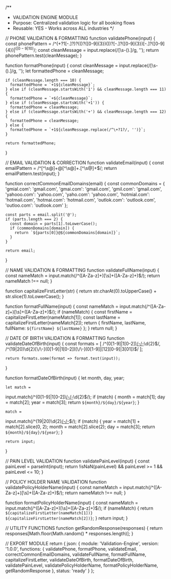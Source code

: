 /**
   * VALIDATION ENGINE MODULE
   * Purpose: Centralized validation logic for all booking flows
   * Reusable: YES - Works across ALL industries
   */

  // PHONE VALIDATION & FORMATTING
  function validatePhone(input) {
    const phonePattern =
  /^(\+?1[-.]?)?(\()?([0-9]{3})(\))?[-.]?([0-9]{3})[-.]?([0-9]{4})$|^([0-9]{10})$/;
    const cleanMessage = input.replace(/[\s\-\(\)\.]/g, '');
    return phonePattern.test(cleanMessage);
  }

  function formatPhone(input) {
    const cleanMessage = input.replace(/[\s\-\(\)\.]/g, '');
    let formattedPhone = cleanMessage;

    if (cleanMessage.length === 10) {
      formattedPhone = `+1${cleanMessage}`;
    } else if (cleanMessage.startsWith('1') && cleanMessage.length === 11) {
      formattedPhone = `+${cleanMessage}`;
    } else if (cleanMessage.startsWith('+1')) {
      formattedPhone = cleanMessage;
    } else if (cleanMessage.startsWith('+') && cleanMessage.length === 12) {
      formattedPhone = cleanMessage;
    } else {
      formattedPhone = `+1${cleanMessage.replace(/^\+?1?/, '')}`;
    }

    return formattedPhone;
  }

  // EMAIL VALIDATION & CORRECTION
  function validateEmail(input) {
    const emailPattern = /^[^\s@]+@[^\s@]+\.[^\s@]+$/;
    return emailPattern.test(input);
  }

  function correctCommonEmailDomains(email) {
    const commonDomains = {
      'gmial.com': 'gmail.com',
      'gmai.com': 'gmail.com',
      'gmil.com': 'gmail.com',
      'yahooo.com': 'yahoo.com',
      'yaho.com': 'yahoo.com',
      'hotmial.com': 'hotmail.com',
      'hotmai.com': 'hotmail.com',
      'outlok.com': 'outlook.com',
      'outloo.com': 'outlook.com'
    };

    const parts = email.split('@');
    if (parts.length === 2) {
      const domain = parts[1].toLowerCase();
      if (commonDomains[domain]) {
        return `${parts[0]}@${commonDomains[domain]}`;
      }
    }

    return email;
  }

  // NAME VALIDATION & FORMATTING
  function validateFullName(input) {
    const nameMatch = input.match(/^([A-Za-z]+)[\s]+([A-Za-z]+)$/);
    return nameMatch !== null;
  }

  function capitalizeFirstLetter(str) {
    return str.charAt(0).toUpperCase() + str.slice(1).toLowerCase();
  }

  function formatFullName(input) {
    const nameMatch = input.match(/^([A-Za-z]+)[\s]+([A-Za-z]+)$/);
    if (nameMatch) {
      const firstName = capitalizeFirstLetter(nameMatch[1]);
      const lastName = capitalizeFirstLetter(nameMatch[2]);
      return { firstName, lastName, fullName: `${firstName} ${lastName}` };
    }
    return null;
  }

  // DATE OF BIRTH VALIDATION & FORMATTING
  function validateDateOfBirth(input) {
    const formats = [
      /^(0[1-9]|1[0-2])[\/\-](0[1-9]|[12][0-9]|3[01])[\/\-](19|20)\d{2}$/,
      /^(19|20)\d{2}[\/\-](0[1-9]|1[0-2])[\/\-](0[1-9]|[12][0-9]|3[01])$/
    ];

    return formats.some(format => format.test(input));
  }

  function formatDateOfBirth(input) {
    let month, day, year;

    let match =
  input.match(/^(0[1-9]|1[0-2])[\/\-](0[1-9]|[12][0-9]|3[01])[\/\-](19|20)\d{2}$/);
    if (match) {
      month = match[1];
      day = match[2];
      year = match[3];
      return `${month}/${day}/${year}`;
    }

    match =
  input.match(/^(19|20)\d{2}[\/\-](0[1-9]|1[0-2])[\/\-](0[1-9]|[12][0-9]|3[01])$/);
    if (match) {
      year = match[1] + match[2].slice(0, 2);
      month = match[2].slice(2);
      day = match[3];
      return `${month}/${day}/${year}`;
    }

    return input;
  }

  // PAIN LEVEL VALIDATION
  function validatePainLevel(input) {
    const painLevel = parseInt(input);
    return !isNaN(painLevel) && painLevel >= 1 && painLevel <= 10;
  }

  // POLICY HOLDER NAME VALIDATION
  function validatePolicyHolderName(input) {
    const nameMatch = input.match(/^([A-Za-z]+)[\s]+([A-Za-z]+)$/);
    return nameMatch !== null;
  }

  function formatPolicyHolderName(input) {
    const nameMatch = input.match(/^([A-Za-z]+)[\s]+([A-Za-z]+)$/);
    if (nameMatch) {
      return `${capitalizeFirstLetter(nameMatch[1])} 
  ${capitalizeFirstLetter(nameMatch[2])}`;
    }
    return input;
  }

  // UTILITY FUNCTIONS
  function getRandomResponse(responses) {
    return responses[Math.floor(Math.random() * responses.length)];
  }

  // EXPORT MODULE
  return {
    json: {
      module: 'Validation-Engine',
      version: '1.0.0',
      functions: {
        validatePhone,
        formatPhone,
        validateEmail,
        correctCommonEmailDomains,
        validateFullName,
        formatFullName,
        capitalizeFirstLetter,
        validateDateOfBirth,
        formatDateOfBirth,
        validatePainLevel,
        validatePolicyHolderName,
        formatPolicyHolderName,
        getRandomResponse
      },
      status: 'ready'
    }
  };